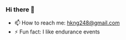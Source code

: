 ### Hi there 👋
- 📫 How to reach me: hkng248@gmail.com
- ⚡ Fun fact: I like endurance events

<!--
**HaitaiNg/haitaing** is a ✨ _special_ ✨ repository because its `README.md` (this file) appears on your GitHub profile.

Here are some ideas to get you started:
-->

